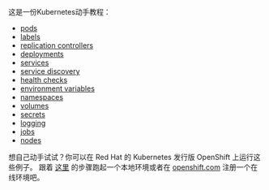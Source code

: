 这是一份Kubernetes动手教程：

- [pods](./pods/)
- [labels](./labels/)
- [replication controllers](./rcs/)
- [deployments](./deployments/)
- [services](./services/)
- [service discovery](./sd/)
- [health checks](./healthz/)
- [environment variables](./envs/)
- [namespaces](./ns/)
- [volumes](./volumes/)
- [secrets](./secrets/)
- [logging](./logging/)
- [jobs](./jobs/)
- [nodes](./nodes/)


想自己动手试试？你可以在 Red Hat 的 Kubernetes 发行版 OpenShift 上运行这些例子。
跟着 [这里](/kbe/diy) 的步骤跑起一个本地环境或者在 [openshift.com](https://openshift.com/) 注册一个在线环境吧。
